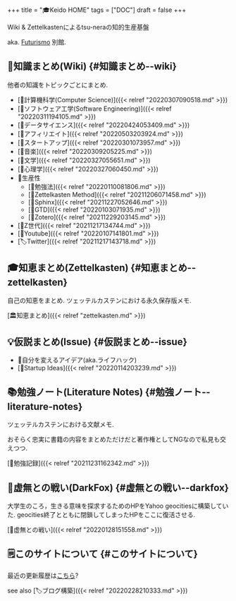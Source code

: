 +++
title = "🎓Keido HOME"
tags = ["DOC"]
draft = false
+++

Wiki & Zettelkastenによるtsu-neraの知的生産基盤

aka. [Futurismo](https://futurismo.biz) 別館.


## 📝知識まとめ(Wiki) {#知識まとめ--wiki}

他者の知識をトピックごとにまとめ.

-   [📂計算機科学(Computer Science)]({{< relref "20220307090518.md" >}})
-   [📁ソフトウェア工学(Software Engineering)]({{< relref "20220311194105.md" >}})
-   [📂データサイエンス]({{< relref "20220424053409.md" >}})
-   [📁アフィリエイト]({{< relref "20220503203924.md" >}})
-   [📂スタートアップ]({{< relref "20220301073957.md" >}})
-   [📁音楽]({{< relref "20220309205225.md" >}})
-   [📁文学]({{< relref "20220327055651.md" >}})
-   [📁心理学]({{< relref "20220327060450.md" >}})
-   📂生産性
    -   [📝勉強法]({{< relref "20220110081806.md" >}})
    -   [📝Zettelkasten Method]({{< relref "20211206071458.md" >}})
    -   [📝Sphinx]({{< relref "20211227052646.md" >}})
    -   [📝GTD]({{< relref "20220103071935.md" >}})
    -   [📝Zotero]({{< relref "20211229203145.md" >}})
-   [📝Z世代]({{< relref "20211217134744.md" >}})
-   [📝Youtube]({{< relref "20220107141801.md" >}})
-   [🏷Twitter]({{< relref "20211217143718.md" >}})


## 🎓知恵まとめ(Zettelkasten) {#知恵まとめ--zettelkasten}

自己の知恵をまとめ. ツェッテルカステンにおける永久保存版メモ.

[🏛知恵まとめ]({{< relref "zettelkasten.md" >}})


## 💡仮説まとめ(Issue) {#仮説まとめ--issue}

-   🔬自分を変えるアイデア(aka.ライフハック)
-   [🔬Startup Ideas]({{< relref "20220114203239.md" >}})


## 📚勉強ノート(Literature Notes) {#勉強ノート--literature-notes}

ツェッテルカステンにおける文献メモ.

おそらく忠実に書籍の内容をまとめただけだと著作権としてNGなので私見も交えつつ.

[📁勉強記録]({{< relref "20211231162342.md" >}})


## 🦊虚無との戦い(DarkFox) {#虚無との戦い--darkfox}

大学生のころ，生きる意味を探求するためのHPをYahoo geocitiesに構築していた.
geocities終了とともに閉鎖してしまったHPをここに復活させる.

[🦊虚無との戦い]({{< relref "20220128151558.md" >}})


## 🗒このサイトについて {#このサイトについて}

最近の更新履歴は[こちら](https://github.com/tsu-nera/keido/commits/main)?

see also [🏷ブログ構築]({{< relref "20220228210333.md" >}})
